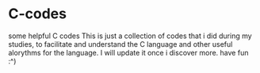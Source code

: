 # C-codes
some helpful C codes
This is just a collection of codes that i did during my studies, to facilitate and understand the C language and other useful alorythms for the language.
I will update it once i discover more.
have fun :^)
